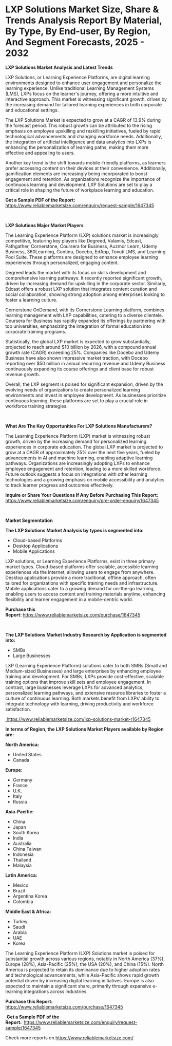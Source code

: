 <p><h1>LXP Solutions Market Size, Share & Trends Analysis Report By Material, By Type, By End-user, By Region, And Segment Forecasts, 2025 - 2032</h1></p><p><strong>LXP Solutions Market Analysis and Latest Trends</strong></p>
<p><p>LXP Solutions, or Learning Experience Platforms, are digital learning environments designed to enhance user engagement and personalize the learning experience. Unlike traditional Learning Management Systems (LMS), LXPs focus on the learner's journey, offering a more intuitive and interactive approach. This market is witnessing significant growth, driven by the increasing demand for tailored learning experiences in both corporate and educational settings.</p><p>The LXP Solutions Market is expected to grow at a CAGR of 13.9% during the forecast period. This robust growth can be attributed to the rising emphasis on employee upskilling and reskilling initiatives, fueled by rapid technological advancements and changing workforce needs. Additionally, the integration of artificial intelligence and data analytics into LXPs is enhancing the personalization of learning paths, making them more effective and appealing to users.</p><p>Another key trend is the shift towards mobile-friendly platforms, as learners prefer accessing content on their devices at their convenience. Additionally, gamification elements are increasingly being incorporated to boost engagement and retention. As organizations recognize the importance of continuous learning and development, LXP Solutions are set to play a critical role in shaping the future of workplace learning and education.</p></p>
<p><strong>Get a Sample PDF of the Report:&nbsp;</strong> <a href="https://www.reliablemarketsize.com/enquiry/request-sample/1647345?utm_campaign=2472&utm_medium=2&utm_source=Github&utm_content=ia&utm_term=10032025&utm_id=lxp-solutions">https://www.reliablemarketsize.com/enquiry/request-sample/1647345</a></p>
<p>&nbsp;</p>
<p><strong>LXP Solutions Major Market Players</strong></p>
<p><p>The Learning Experience Platform (LXP) solutions market is increasingly competitive, featuring key players like Degreed, Valamis, Edcast, Pathgather, Cornerstone, Coursera for Business, Auzmor Learn, Udemy Business, 360Learning, Continu, Docebo, EdApp, Tovuti LMS, and Learning Pool Suite. These platforms are designed to enhance employee learning experiences through personalized, engaging content.</p><p>Degreed leads the market with its focus on skills development and comprehensive learning pathways. It recently reported significant growth, driven by increasing demand for upskilling in the corporate sector. Similarly, Edcast offers a robust LXP solution that integrates content curation and social collaboration, showing strong adoption among enterprises looking to foster a learning culture.</p><p>Cornerstone OnDemand, with its Cornerstone Learning platform, combines learning management with LXP capabilities, catering to a diverse clientele. Coursera for Business has rapidly expanded its offerings by partnering with top universities, emphasizing the integration of formal education into corporate training programs.</p><p>Statistically, the global LXP market is expected to grow substantially, projected to reach around $10 billion by 2026, with a compound annual growth rate (CAGR) exceeding 25%. Companies like Docebo and Udemy Business have also shown impressive market traction, with Docebo reporting over $50 million in annual recurring revenue and Udemy Business continuously expanding its course offerings and client base for robust revenue growth.</p><p>Overall, the LXP segment is poised for significant expansion, driven by the evolving needs of organizations to create personalized learning environments and invest in employee development. As businesses prioritize continuous learning, these platforms are set to play a crucial role in workforce training strategies.</p></p>
<p>&nbsp;</p>
<p><strong>What Are The Key Opportunities For LXP Solutions Manufacturers?</strong></p>
<p><p>The Learning Experience Platform (LXP) market is witnessing robust growth, driven by the increasing demand for personalized learning experiences in corporate education. The global LXP market is projected to grow at a CAGR of approximately 25% over the next five years, fueled by advancements in AI and machine learning, enabling adaptive learning pathways. Organizations are increasingly adopting LXPs to enhance employee engagement and retention, leading to a more skilled workforce. Future outlook suggests a focus on integrations with other learning technologies and a growing emphasis on mobile accessibility and analytics to track learner progress and outcomes effectively.</p></p>
<p><strong>Inquire or Share Your Questions If Any Before Purchasing This Report:</strong> <a href="https://www.reliablemarketsize.com/enquiry/pre-order-enquiry/1647345?utm_campaign=2472&utm_medium=2&utm_source=Github&utm_content=ia&utm_term=10032025&utm_id=lxp-solutions">https://www.reliablemarketsize.com/enquiry/pre-order-enquiry/1647345</a></p>
<p>&nbsp;</p>
<p><strong>Market Segmentation</strong></p>
<p><strong>The LXP Solutions Market Analysis by types is segmented into:</strong></p>
<p><ul><li>Cloud-based Platforms</li><li>Desktop Applications</li><li>Mobile Applications</li></ul></p>
<p><p>LXP solutions, or Learning Experience Platforms, exist in three primary market types. Cloud-based platforms offer scalable, accessible learning experiences via the internet, allowing users to engage from anywhere. Desktop applications provide a more traditional, offline approach, often tailored for organizations with specific training needs and infrastructure. Mobile applications cater to a growing demand for on-the-go learning, enabling users to access content and training materials anytime, enhancing flexibility and learner engagement in a mobile-centric world.</p></p>
<p><strong>Purchase this Report:&nbsp;</strong><a href="https://www.reliablemarketsize.com/purchase/1647345?utm_campaign=2472&utm_medium=2&utm_source=Github&utm_content=ia&utm_term=10032025&utm_id=lxp-solutions">https://www.reliablemarketsize.com/purchase/1647345</a></p>
<p>&nbsp;</p>
<p><strong>The LXP Solutions Market Industry Research by Application is segmented into:</strong></p>
<p><ul><li>SMBs</li><li>Large Businesses</li></ul></p>
<p><p>LXP (Learning Experience Platform) solutions cater to both SMBs (Small and Medium-sized Businesses) and large enterprises by enhancing employee training and development. For SMBs, LXPs provide cost-effective, scalable training options that improve skill sets and employee engagement. In contrast, large businesses leverage LXPs for advanced analytics, personalized learning pathways, and extensive resource libraries to foster a culture of continuous learning. Both markets benefit from LXPs’ ability to integrate technology with learning, driving productivity and workforce satisfaction.</p></p>
<p><a href="https://www.reliablemarketsize.com/lxp-solutions-market-r1647345?utm_campaign=2472&utm_medium=2&utm_source=Github&utm_content=ia&utm_term=10032025&utm_id=lxp-solutions">&nbsp;https://www.reliablemarketsize.com/lxp-solutions-market-r1647345</a></p>
<p><strong>In terms of Region, the LXP Solutions Market Players available by Region are:</strong></p>
<p>
    <p> <strong> North America: </strong>
        <ul>
            <li>United States</li>
            <li>Canada</li>
        </ul>
        </p> 
    <p> <strong> Europe: </strong>
        <ul>
            <li>Germany</li>
            <li>France</li>
            <li>U.K.</li>
            <li>Italy</li>
            <li>Russia</li>
        </ul>
        </p> 
    <p> <strong> Asia-Pacific: </strong>
        <ul>
            <li>China</li>
            <li>Japan</li>
            <li>South Korea</li>
            <li>India</li>
            <li>Australia</li>
            <li>China Taiwan</li>
            <li>Indonesia</li>
            <li>Thailand</li>
            <li>Malaysia</li>
        </ul>
        </p> 
    <p> <strong> Latin America: </strong>
        <ul>
            <li>Mexico</li>
            <li>Brazil</li>
            <li>Argentina Korea</li>
            <li>Colombia</li>
        </ul>
        </p> 
    <p> <strong> Middle East & Africa: </strong>
        <ul>
            <li>Turkey</li>
            <li>Saudi</li>
            <li>Arabia</li>
            <li>UAE</li>
            <li>Korea</li>
        </ul>
    </p>
    </p>
<p><p>The Learning Experience Platform (LXP) Solutions market is poised for substantial growth across various regions, notably in North America (37%), Europe (28%), Asia-Pacific (25%), the USA (20%), and China (15%). North America is projected to retain its dominance due to higher adoption rates and technological advancements, while Asia-Pacific shows rapid growth potential driven by increasing digital learning initiatives. Europe is also expected to maintain a significant share, primarily through expansive e-learning integrations across industries.</p></p>
<p><strong>Purchase this Report: </strong><a href="https://www.reliablemarketsize.com/purchase/1647345?utm_campaign=2472&utm_medium=2&utm_source=Github&utm_content=ia&utm_term=10032025&utm_id=lxp-solutions">https://www.reliablemarketsize.com/purchase/1647345</a></p>
<p>&nbsp;<strong>Get a Sample PDF of the Report:&nbsp;&nbsp;</strong><a href="https://www.reliablemarketsize.com/enquiry/request-sample/1647345?utm_campaign=2472&utm_medium=2&utm_source=Github&utm_content=ia&utm_term=10032025&utm_id=lxp-solutions">https://www.reliablemarketsize.com/enquiry/request-sample/1647345</a></p>
<p><strong></strong></p>
<p>Check more reports on <a href="https://www.reliablemarketsize.com/?utm_campaign=2472&utm_medium=2&utm_source=Github&utm_content=ia&utm_term=10032025&utm_id=lxp-solutions">https://www.reliablemarketsize.com/</a></p>